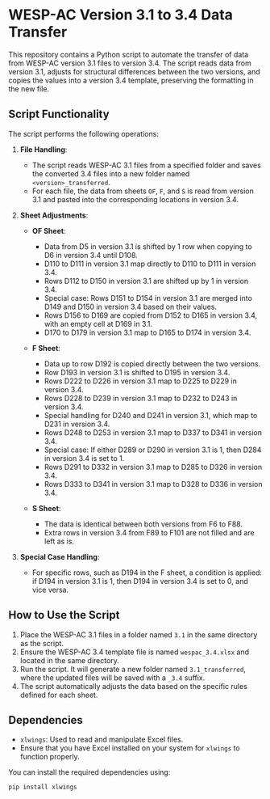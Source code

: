 # WESP-AC Version 3.1 to 3.4 Data Transfer

This repository contains a Python script to automate the transfer of data from WESP-AC version 3.1 files to version 3.4. The script reads data from version 3.1, adjusts for structural differences between the two versions, and copies the values into a version 3.4 template, preserving the formatting in the new file.

## Script Functionality

The script performs the following operations:

1. **File Handling**:
   - The script reads WESP-AC 3.1 files from a specified folder and saves the converted 3.4 files into a new folder named `<version>_transferred`.
   - For each file, the data from sheets `OF`, `F`, and `S` is read from version 3.1 and pasted into the corresponding locations in version 3.4.

2. **Sheet Adjustments**:
   - **OF Sheet**:
     - Data from D5 in version 3.1 is shifted by 1 row when copying to D6 in version 3.4 until D108.
     - D110 to D111 in version 3.1 map directly to D110 to D111 in version 3.4.
     - Rows D112 to D150 in version 3.1 are shifted up by 1 in version 3.4.
     - Special case: Rows D151 to D154 in version 3.1 are merged into D149 and D150 in version 3.4 based on their values.
     - Rows D156 to D169 are copied from D152 to D165 in version 3.4, with an empty cell at D169 in 3.1.
     - D170 to D179 in version 3.1 map to D165 to D174 in version 3.4.

   - **F Sheet**:
     - Data up to row D192 is copied directly between the two versions.
     - Row D193 in version 3.1 is shifted to D195 in version 3.4.
     - Rows D222 to D226 in version 3.1 map to D225 to D229 in version 3.4.
     - Rows D228 to D239 in version 3.1 map to D232 to D243 in version 3.4.
     - Special handling for D240 and D241 in version 3.1, which map to D231 in version 3.4.
     - Rows D248 to D253 in version 3.1 map to D337 to D341 in version 3.4.
     - Special case: If either D289 or D290 in version 3.1 is 1, then D284 in version 3.4 is set to 1.
     - Rows D291 to D332 in version 3.1 map to D285 to D326 in version 3.4.
     - Rows D333 to D341 in version 3.1 map to D328 to D336 in version 3.4.

   - **S Sheet**:
     - The data is identical between both versions from F6 to F88.
     - Extra rows in version 3.4 from F89 to F101 are not filled and are left as is.

3. **Special Case Handling**:
   - For specific rows, such as D194 in the F sheet, a condition is applied: if D194 in version 3.1 is 1, then D194 in version 3.4 is set to 0, and vice versa.

## How to Use the Script

1. Place the WESP-AC 3.1 files in a folder named `3.1` in the same directory as the script.
2. Ensure the WESP-AC 3.4 template file is named `wespac_3.4.xlsx` and located in the same directory.
3. Run the script. It will generate a new folder named `3.1_transferred`, where the updated files will be saved with a `_3.4` suffix.
4. The script automatically adjusts the data based on the specific rules defined for each sheet.

## Dependencies

- `xlwings`: Used to read and manipulate Excel files.
- Ensure that you have Excel installed on your system for `xlwings` to function properly.

You can install the required dependencies using:

```bash
pip install xlwings
